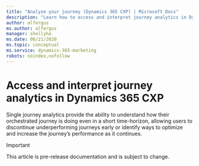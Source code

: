 ```yaml
---
title: "Analyze your journey (Dynamics 365 CXP) | Microsoft Docs"
description: "Learn how to access and interpret journey analytics in Dynamics 365 CXP."
author: alfergus
ms.author: alfergus
manager: shellyha
ms.date: 08/21/2020
ms.topic: conceptual
ms.service: dynamics-365-marketing
robots: noindex,nofollow
---
```


# Access and interpret journey analytics in Dynamics 365 CXP

Single journey analytics provide the ability to understand how their orchestrated journey is doing even in a short time-horizon, allowing users to discontinue underperforming journeys early or identify ways to optimize and increase the journey’s performance as it continues.

> [!IMPORTANT]
> This article is pre-release documentation and is subject to change.